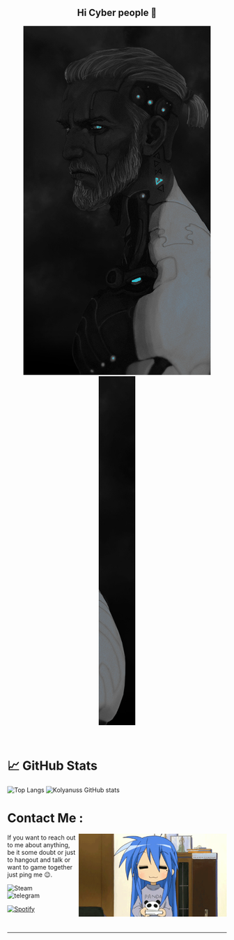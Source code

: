 <h2 align=center>Hi Cyber people 👋</h2>
<p align=center>
  <img height="800" alt="GIF" src="https://github.com/Kolyanuss/Kolyanuss/blob/main/asset/CyberGeralt%20(1).png">
  <img height="800" alt="GIF" src="https://github.com/Kolyanuss/Kolyanuss/blob/main/asset/CyberGeralt%20(2).png">
</p>

</br>

# &#x1f4c8; GitHub Stats

![Top Langs](https://github-readme-stats.vercel.app/api/top-langs/?username=Kolyanuss&hide=html,css,scss,ruby&theme=tokyonight&langs_count=5)
![Kolyanuss GitHub stats](https://github-readme-stats.vercel.app/api?username=Kolyanuss&theme=tokyonight&show_icons=true)
</br>

# Contact Me :

<p>
<img width="340" align="right" alt="GIF" src="https://github.com/Kolyanuss/Kolyanuss/blob/main/asset/anime_play_game.gif">

If you want to reach out to me about anything, be it some doubt or just to hangout and talk or want to game together just ping me 😉.

<a href="https://steamcommunity.com/id/0xKolyanus">
  <img align="left" alt="Steam" width="130" hight="100" src="https://img.shields.io/badge/Steam-000000?style=for-the-badge&logo=steam&logoColor=white" />
</a>
<a href="https://t.me/OxKolyanus">
 <img align="left" width="130" hight="100" src="https://img.shields.io/badge/Telegram-2CA5E0?style=for-the-badge&logo=telegram&logoColor=white" alt="telegram" />
</a>

</br></br>

[![Spotify](https://novatorem.vercel.app/api/spotify?background_color=0d1117&border_color=ffffff)](https://open.spotify.com/user/31cqbdz2mzdfjyscof54djkch4zi)
</p>
 
</br>

*************
<!--
**Kolyanuss/Kolyanuss** is a ✨ _special_ ✨ repository because its `README.md` (this file) appears on your GitHub profile.

Here are some ideas to get you started:

- 🔭 I’m currently working on ...
- 🌱 I’m currently learning ...
- 👯 I’m looking to collaborate on ...
- 🤔 I’m looking for help with ...
- 💬 Ask me about ...
- 📫 How to reach me: ...
- 😄 Pronouns: ...
- ⚡ Fun fact: ...
-->

